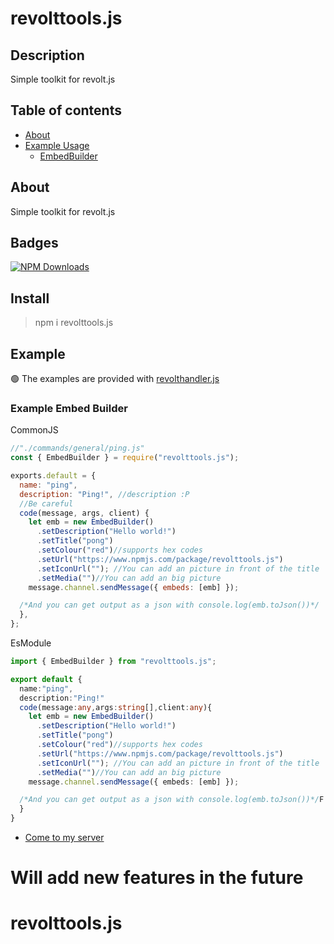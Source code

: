 # revolttools.js

## Description

Simple toolkit for revolt.js

## Table of contents

- [About](#about)
- [Example Usage](#example)
  - [EmbedBuilder](#example-embed-builder)

## About

Simple toolkit for revolt.js

## Badges

[![NPM Downloads](https://img.shields.io/npm/dt/revolttools.js.svg?style=flat-square)](https://www.npmjs.com/package/revolttools.js)

## Install

> npm i revolttools.js

## Example

🟢 The examples are provided with [revolthandler.js](https://www.npmjs.com/package/revolthandler.js)

### Example Embed Builder

CommonJS

```js
//"./commands/general/ping.js"
const { EmbedBuilder } = require("revolttools.js");

exports.default = {
  name: "ping",
  description: "Ping!", //description :P
  //Be careful
  code(message, args, client) {
    let emb = new EmbedBuilder()
      .setDescription("Hello world!")
      .setTitle("pong")
      .setColour("red")//supports hex codes
      .setUrl("https://www.npmjs.com/package/revolttools.js")
      .setIconUrl(""); //You can add an picture in front of the title
      .setMedia("")//You can add an big picture
    message.channel.sendMessage({ embeds: [emb] });

  /*And you can get output as a json with console.log(emb.toJson())*/
  },
};
```

EsModule

```ts
import { EmbedBuilder } from "revolttools.js";

export default {
  name:"ping",
  description:"Ping!"
  code(message:any,args:string[],client:any){
    let emb = new EmbedBuilder()
      .setDescription("Hello world!")
      .setTitle("pong")
      .setColour("red")//supports hex codes
      .setUrl("https://www.npmjs.com/package/revolttools.js")
      .setIconUrl(""); //You can add an picture in front of the title
      .setMedia("")//You can add an big picture
    message.channel.sendMessage({ embeds: [emb] });

  /*And you can get output as a json with console.log(emb.toJson())*/F
  }
}
```

- [Come to my server](https://rvlt.gg/zrmFWtJz)

# Will add new features in the future

# revolttools.js
